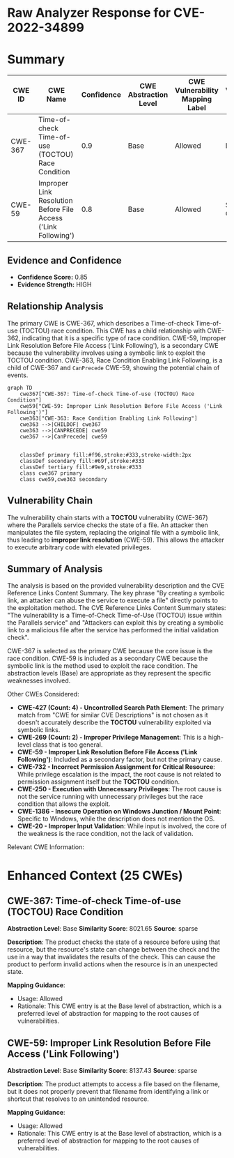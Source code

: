 # Raw Analyzer Response for CVE-2022-34899

# Summary
| CWE ID | CWE Name | Confidence | CWE Abstraction Level | CWE Vulnerability Mapping Label | CWE-Vulnerability Mapping Notes |
|---|---|---|---|---|---|
| CWE-367 | Time-of-check Time-of-use (TOCTOU) Race Condition | 0.9 | Base | Allowed | Primary CWE |
| CWE-59 | Improper Link Resolution Before File Access ('Link Following') | 0.8 | Base | Allowed | Secondary Candidate |

## Evidence and Confidence

*   **Confidence Score:** 0.85
*   **Evidence Strength:** HIGH

## Relationship Analysis
The primary CWE is CWE-367, which describes a Time-of-check Time-of-use (TOCTOU) race condition. This CWE has a child relationship with CWE-362, indicating that it is a specific type of race condition. CWE-59, Improper Link Resolution Before File Access ('Link Following'), is a secondary CWE because the vulnerability involves using a symbolic link to exploit the TOCTOU condition. CWE-363, Race Condition Enabling Link Following, is a child of CWE-367 and `CanPrecede` CWE-59, showing the potential chain of events.

```mermaid
graph TD
    cwe367["CWE-367: Time-of-check Time-of-use (TOCTOU) Race Condition"]
    cwe59["CWE-59: Improper Link Resolution Before File Access ('Link Following')"]
    cwe363["CWE-363: Race Condition Enabling Link Following"]
    cwe363 -->|CHILDOF| cwe367
    cwe363 -->|CANPRECEDE| cwe59
    cwe367 -->|CanPrecede| cwe59
    

    classDef primary fill:#f96,stroke:#333,stroke-width:2px
    classDef secondary fill:#69f,stroke:#333
    classDef tertiary fill:#9e9,stroke:#333
    class cwe367 primary
    class cwe59,cwe363 secondary
```

## Vulnerability Chain
The vulnerability chain starts with a **TOCTOU** vulnerability (CWE-367) where the Parallels service checks the state of a file. An attacker then manipulates the file system, replacing the original file with a symbolic link, thus leading to **improper link resolution** (CWE-59). This allows the attacker to execute arbitrary code with elevated privileges.

## Summary of Analysis
The analysis is based on the provided vulnerability description and the CVE Reference Links Content Summary. The key phrase "By creating a symbolic link, an attacker can abuse the service to execute a file" directly points to the exploitation method. The CVE Reference Links Content Summary states: "The vulnerability is a Time-of-Check Time-of-Use (TOCTOU) issue within the Parallels service" and "Attackers can exploit this by creating a symbolic link to a malicious file after the service has performed the initial validation check".

CWE-367 is selected as the primary CWE because the core issue is the race condition. CWE-59 is included as a secondary CWE because the symbolic link is the method used to exploit the race condition. The abstraction levels (Base) are appropriate as they represent the specific weaknesses involved.

Other CWEs Considered:

*   **CWE-427 (Count: 4) - Uncontrolled Search Path Element**: The primary match from "CWE for similar CVE Descriptions" is not chosen as it doesn't accurately describe the **TOCTOU** vulnerability exploited via symbolic links.
*   **CWE-269 (Count: 2) - Improper Privilege Management**: This is a high-level class that is too general.
*   **CWE-59 - Improper Link Resolution Before File Access ('Link Following')**: Included as a secondary factor, but not the primary cause.
*   **CWE-732 - Incorrect Permission Assignment for Critical Resource**: While privilege escalation is the impact, the root cause is not related to permission assignment itself but the **TOCTOU** condition.
*   **CWE-250 - Execution with Unnecessary Privileges**: The root cause is not the service running with unnecessary privileges but the race condition that allows the exploit.
*   **CWE-1386 - Insecure Operation on Windows Junction / Mount Point**: Specific to Windows, while the description does not mention the OS.
*   **CWE-20 - Improper Input Validation**: While input is involved, the core of the weakness is the race condition, not the lack of validation.

Relevant CWE Information:

# Enhanced Context (25 CWEs)

## CWE-367: Time-of-check Time-of-use (TOCTOU) Race Condition
**Abstraction Level**: Base
**Similarity Score**: 8021.65
**Source**: sparse

**Description**:
The product checks the state of a resource before using that resource, but the resource's state can change between the check and the use in a way that invalidates the results of the check. This can cause the product to perform invalid actions when the resource is in an unexpected state.

**Mapping Guidance**:
- Usage: Allowed
- Rationale: This CWE entry is at the Base level of abstraction, which is a preferred level of abstraction for mapping to the root causes of vulnerabilities.

## CWE-59: Improper Link Resolution Before File Access ('Link Following')
**Abstraction Level**: Base
**Similarity Score**: 8137.43
**Source**: sparse

**Description**:
The product attempts to access a file based on the filename, but it does not properly prevent that filename from identifying a link or shortcut that resolves to an unintended resource.

**Mapping Guidance**:
- Usage: Allowed
- Rationale: This CWE entry is at the Base level of abstraction, which is a preferred level of abstraction for mapping to the root causes of vulnerabilities.